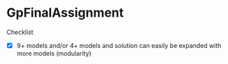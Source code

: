 # GpFinalAssignment

Checklist
- [x] 9+ models and/or 4+ models and solution can easily be expanded with more models (modularity)
 

